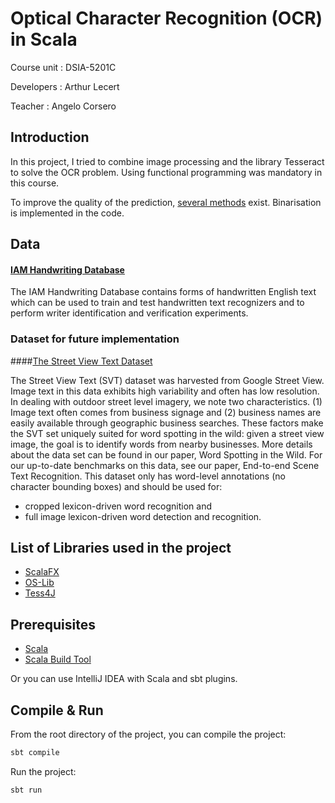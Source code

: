 #  Optical Character Recognition (OCR) in Scala

Course unit : DSIA-5201C  

Developers : Arthur Lecert

Teacher : Angelo Corsero

## Introduction

In this project, I tried to combine image processing and the library Tesseract to solve the OCR problem.
Using functional programming was mandatory in this course.

To improve the quality of the prediction, [several methods](https://github.com/tesseract-ocr/tesseract/wiki/ImproveQuality)
exist. Binarisation is implemented in the code.

## Data
 
#### [IAM Handwriting Database](http://www.fki.inf.unibe.ch/databases/iam-handwriting-database)

The IAM Handwriting Database contains forms of handwritten English text which can be used to train and test
handwritten text recognizers and to perform writer identification and verification experiments.
 
### Dataset for future implementation
####[The Street View Text Dataset](http://www.iapr-tc11.org/mediawiki/index.php?title=The_Street_View_Text_Dataset)

The Street View Text (SVT) dataset was harvested from Google Street View. Image text in this data exhibits high
variability and often has low resolution. In dealing with outdoor street level imagery, we note two characteristics.
(1) Image text often comes from business signage and (2) business names are easily available through geographic
business searches. These factors make the SVT set uniquely suited for word spotting in the wild: given a street view
image, the goal is to identify words from nearby businesses. More details about the data set can be found in our
paper, Word Spotting in the Wild. For our up-to-date benchmarks on this data, see our paper, End-to-end Scene
Text Recognition.
This dataset only has word-level annotations (no character bounding boxes) and should be used for:
- cropped lexicon-driven word recognition and
- full image lexicon-driven word detection and recognition. 

## List of Libraries used in the project

- [ScalaFX](http://www.scalafx.org/)
- [OS-Lib](https://github.com/lihaoyi/os-lib)
- [Tess4J](http://tess4j.sourceforge.net/)

## Prerequisites

- [Scala](https://www.scala-lang.org/)
- [Scala Build Tool](https://www.scala-sbt.org/)

Or you can use IntelliJ IDEA with Scala and sbt plugins.

## Compile & Run

From the root directory of the project, you can compile the project:
```bash
sbt compile
```
Run the project:
```bash
sbt run
```
